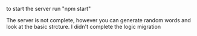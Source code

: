 to start the server run "npm start"

The server is not complete, however you can generate random words and look at the basic strcture.
I didn't complete the logic migration
